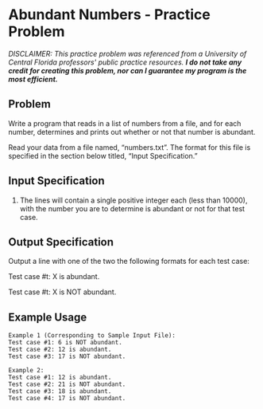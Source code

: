 # Abundant Numbers - Practice Problem

*DISCLAIMER: This practice problem was referenced from a University of Central Florida professors' public practice resources. __I do not take any credit for creating this problem, nor can I guarantee my program is the most efficient.__*

## Problem 
Write  a  program  that  reads  in  a  list  of  numbers  from  a  file,  and  for  each  number, determines and prints out whether or not that number is abundant. 
 
Read your data from a file named, “numbers.txt”. The format for this file is specified in the section below titled, “Input Specification.”

## Input Specification
1. The lines will contain a single positive integer each (less than 10000), with the number you are to determine is abundant or not for that test case.

## Output Specification
Output a line with one of the two the following formats for each test case: 

Test case #t: X is abundant.

Test case #t: X is NOT abundant. 


## Example Usage

```
Example 1 (Corresponding to Sample Input File):
Test case #1: 6 is NOT abundant. 
Test case #2: 12 is abundant. 
Test case #3: 17 is NOT abundant.
```

```
Example 2:
Test case #1: 12 is abundant.
Test case #2: 21 is NOT abundant.
Test case #3: 18 is abundant.
Test case #4: 17 is NOT abundant.
```
